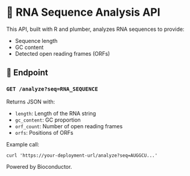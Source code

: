 # 🧬 RNA Sequence Analysis API

This API, built with R and plumber, analyzes RNA sequences to provide:
- Sequence length
- GC content
- Detected open reading frames (ORFs)

## 🔬 Endpoint

### `GET /analyze?seq=RNA_SEQUENCE`
Returns JSON with:
- `length`: Length of the RNA string
- `gc_content`: GC proportion
- `orf_count`: Number of open reading frames
- `orfs`: Positions of ORFs

Example call:
```
curl 'https://your-deployment-url/analyze?seq=AUGGCU...'
```

Powered by Bioconductor.
